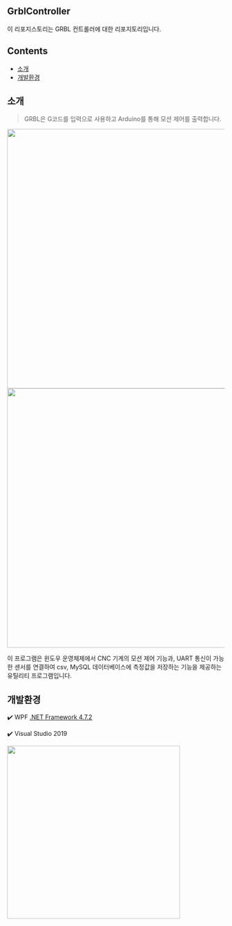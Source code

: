 ## GrblController
이 리포지스토리는 GRBL 컨트롤러에 대한 리포지토리입니다.

## Contents
- [소개](https://github.com/37inm/GrblController/blob/master/README.md#%EC%86%8C%EA%B0%9C)
- [개발환경](https://github.com/37inm/GrblController/blob/master/README.md#%EA%B0%9C%EB%B0%9C%ED%99%98%EA%B2%BD)

## 소개
> GRBL은 G코드를 입력으로 사용하고 Arduino를 통해 모션 제어를 출력합니다.
<img src="https://github.com/37inm/GrblController/assets/131761210/5417c323-d87f-457a-9f45-483b69b79b96" width="600"/>
<img src="https://github.com/37inm/GrblController/assets/131761210/07df8ec3-49ac-41fc-8958-62d500b3c4fc" width="600"/>

이 프로그램은 윈도우 운영체제에서 CNC 기계의 모션 제어 기능과, UART 통신이 가능한 센서를 연결하여 csv, MySQL 데이터베이스에 측정값을 저장하는 기능을 제공하는 유틸리티 프로그램입니다.

## 개발환경
:heavy_check_mark: WPF [.NET Framework 4.7.2](https://dotnet.microsoft.com/ko-kr/download/dotnet-framework/net48)

:heavy_check_mark: Visual Studio 2019

<img src="https://github.com/37inm/GrblController/assets/131761210/673f9ef5-07f9-48ee-aaf2-7e659e2c8af7" width="400"/>
